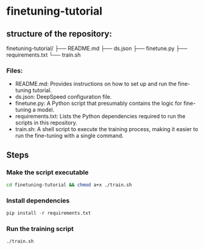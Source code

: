 # finetuning-tutorial

## structure of the repository:

finetuning-tutorial/
├── README.md
├── ds.json
├── finetune.py
├── requirements.txt
└── train.sh

### Files:

* README.md: Provides instructions on how to set up and run the fine-tuning tutorial.
* ds.json: DeepSpeed configuration file.
* finetune.py: A Python script that presumably contains the logic for fine-tuning a model.
* requirements.txt: Lists the Python dependencies required to run the scripts in this repository.
* train.sh: A shell script to execute the training process, making it easier to run the fine-tuning with a single command.
## Steps

### Make the script executable
```bash
cd finetuning-tutorial && chmod a+x ./train.sh
```

### Install dependencies
```python
pip install -r requirements.txt
```

### Run the training script
```bash
./train.sh
```
